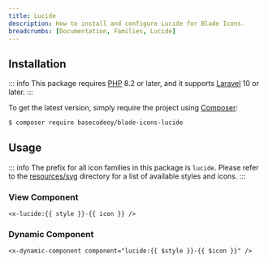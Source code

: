 ```yaml
---
title: Lucide
description: How to install and configure Lucide for Blade Icons.
breadcrumbs: [Documentation, Families, Lucide]
---
```


## Installation

::: info
This package requires [PHP](https://www.php.net/) 8.2 or later, and it supports [Laravel](https://laravel.com/) 10 or later.
:::

To get the latest version, simply require the project using [Composer](https://getcomposer.org/):

```bash
$ composer require basecodeoy/blade-icons-lucide
```

## Usage

::: info
The prefix for all icon families in this package is `lucide`. Please refer to the [resources/svg](https://github.com/basecodeoy/blade-icons-lucide/tree/main/resources/svg) directory for a list of available styles and icons.
:::

### View Component

```blade
<x-lucide:{{ style }}-{{ icon }} />
```

### Dynamic Component

```blade
<x-dynamic-component component="lucide:{{ $style }}-{{ $icon }}" />
```
